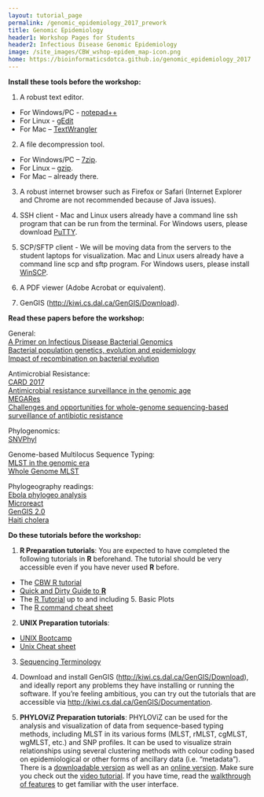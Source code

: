 ```yaml
---
layout: tutorial_page
permalink: /genomic_epidemiology_2017_prework
title: Genomic Epidemiology
header1: Workshop Pages for Students
header2: Infectious Disease Genomic Epidemiology
image: /site_images/CBW_wshop-epidem_map-icon.png
home: https://bioinformaticsdotca.github.io/genomic_epidemiology_2017
---
```


**Install these tools before the workshop:**

1) A robust text editor.   

* For Windows/PC - [notepad++](http://notepad-plus-plus.org/)  
* For Linux - [gEdit](http://projects.gnome.org/gedit/)  
* For Mac – [TextWrangler](http://www.barebones.com/products/textwrangler/download.html)

2) A file decompression tool.  

* For Windows/PC – [7zip](http://www.7-zip.org/).  
* For Linux – [gzip](http://www.gzip.org).   
* For Mac – already there.

3) A robust internet browser such as Firefox or Safari (Internet Explorer and Chrome are not recommended because of Java issues).

4) SSH client - Mac and Linux users already have a command line ssh program that can be run from the terminal. For Windows users, please download [PuTTY](http://www.chiark.greenend.org.uk/~sgtatham/putty/download.html).  

5) SCP/SFTP client - We will be moving data from the servers to the student laptops for visualization. Mac and Linux users already have a command line scp and sftp program. For Windows users, please install [WinSCP](http://winscp.net/eng/download.php).

6) A PDF viewer (Adobe Acrobat or equivalent).

7) GenGIS (http://kiwi.cs.dal.ca/GenGIS/Download).


**Read these papers before the workshop:**

General:  
[A Primer on Infectious Disease Bacterial Genomics](http://cmr.asm.org/content/29/4/881)  
[Bacterial population genetics, evolution and epidemiology](https://www.ncbi.nlm.nih.gov/pubmed/10365396)  
[Impact of recombination on bacterial evolution](https://www.ncbi.nlm.nih.gov/pubmed/20452218)  

Antimicrobial Resistance:  
[CARD 2017](https://www.ncbi.nlm.nih.gov/pubmed/27789705)  
[Antimicrobial resistance surveillance in the genomic age](https://www.ncbi.nlm.nih.gov/pubmed/27875856)  
[MEGARes](https://www.ncbi.nlm.nih.gov/pubmed/27899569)  
[Challenges and opportunities for whole-genome sequencing-based surveillance of antibiotic resistance](https://www.ncbi.nlm.nih.gov/pubmed/28134443)  

Phylogenomics:  
[SNVPhyl](http://biorxiv.org/content/early/2016/12/09/092940)  

Genome-based Multilocus Sequence Typing:  
[MLST in the genomic era](https://www.ncbi.nlm.nih.gov/pubmed/24957089)  
[Whole Genome MLST](https://www.ncbi.nlm.nih.gov/pubmed/24704917)  

Phylogeography readings:  
[Ebola phylogeo analysis](https://www.nature.com/nature/journal/vaop/ncurrent/full/nature22040.html)  
[Microreact](http://mgen.microbiologyresearch.org/content/journal/mgen/10.1099/mgen.0.000093)  
[GenGIS 2.0](http://journals.plos.org/plosone/article?id=10.1371/journal.pone.0069885)  
[Haiti cholera](http://mbio.asm.org/content/5/6/e01721-14.short)  

**Do these tutorials before the workshop:**

1) **R Preparation tutorials**: You are expected to have completed the following tutorials in **R** beforehand. The tutorial should be very accessible even if you have never used **R** before.

* The [CBW R tutorial](http://bioinformatics-ca.github.io/CBW_R_Tutorial/)
* [Quick and Dirty Guide to **R**](http://ww2.coastal.edu/kingw/statistics/R-tutorials/text/quick&dirty_R.txt)  
* The [R Tutorial](http://www.cyclismo.org/tutorial/R/) up to and including 5. Basic Plots
* The [R command cheat sheet](../../resources/R_Short-refcard.pdf)

2) **UNIX Preparation tutorials**:  

* [UNIX Bootcamp](http://rik.smith-unna.com/command_line_bootcamp/?id=9xnbkx6eaof)
* [Unix Cheat sheet](http://www.rain.org/~mkummel/unix.html) 

3) [Sequencing Terminology](http://www.ncbi.nlm.nih.gov/projects/genome/glossary.shtml)

4) Download and install GenGIS (http://kiwi.cs.dal.ca/GenGIS/Download), and ideally report any problems they have installing or running the software. If you’re feeling ambitious, you can try out the tutorials that are accessible via http://kiwi.cs.dal.ca/GenGIS/Documentation. 


5) **PHYLOViZ Preparation tutorials**: PHYLOViZ can be used for the analysis and visualization of data from sequence-based typing methods, including MLST in its various forms (MLST, rMLST, cgMLST, wgMLST, etc.) and SNP profiles. It can be used to visualize strain relationships using several clustering methods with colour coding based on epidemiological or other forms of ancillary data (i.e. “metadata”). There is a [downloadable version](http://www.phyloviz.net/) as well as an [online version](https://online.phyloviz.net/index). Make sure you check out the [video tutorial](https://www.youtube.com/watch?v=hmbmurFV6ik&feature=youtu.be). If you have time, read the [walkthrough of features](https://online.phyloviz.net/index/tutorial/#introduction) to get familiar with the user interface. 
